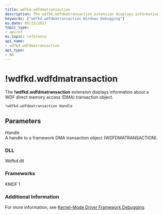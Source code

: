 ```yaml
---
title: wdfkd.wdfdmatransaction
description: The wdfkd.wdfdmatransaction extension displays information about a WDF direct memory access (DMA) transaction object.
keywords: ["wdfkd.wdfdmatransaction Windows Debugging"]
ms.date: 05/23/2017
topic_type:
- apiref
ms.topic: reference
api_name:
- wdfkd.wdfdmatransaction
api_type:
- NA
---
```


# !wdfkd.wdfdmatransaction


The **!wdfkd.wdfdmatransaction** extension displays information about a WDF direct memory access (DMA) transaction object.

```dbgcmd
!wdfkd.wdfdmatransaction Handle
```

## <span id="Parameters"></span><span id="parameters"></span><span id="PARAMETERS"></span>Parameters


<span id="_______Handle______"></span><span id="_______handle______"></span><span id="_______HANDLE______"></span> *Handle*   
A handle to a framework DMA transaction object (WDFDMATRANSACTION).

### <span id="DLL"></span><span id="dll"></span>DLL

Wdfkd.dll

### <span id="Frameworks"></span><span id="frameworks"></span><span id="FRAMEWORKS"></span>Frameworks

KMDF 1

### <span id="Additional_Information"></span><span id="additional_information"></span><span id="ADDITIONAL_INFORMATION"></span>Additional Information

For more information, see [Kernel-Mode Driver Framework Debugging](kernel-mode-driver-framework-debugging.md).

 

 






